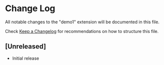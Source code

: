 # Change Log

All notable changes to the "demo1" extension will be documented in this file.

Check [Keep a Changelog](http://keepachangelog.com/) for recommendations on how to structure this file.

## [Unreleased]

- Initial release